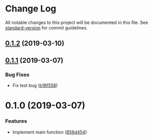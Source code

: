 # Change Log

All notable changes to this project will be documented in this file. See [standard-version](https://github.com/conventional-changelog/standard-version) for commit guidelines.

## [0.1.2](https://github.com/potato4d/nuxt-dayjs-module/compare/v0.1.1...v0.1.2) (2019-03-10)



## [0.1.1](https://github.com/potato4d/nuxt-dayjs-module/compare/v0.1.0...v0.1.1) (2019-03-07)


### Bug Fixes

* Fix test bug ([b18f558](https://github.com/potato4d/nuxt-dayjs-module/commit/b18f558))



# 0.1.0 (2019-03-07)


### Features

* Implement main function ([856d454](https://github.com/potato4d/nuxt-dayjs-module/commit/856d454))
